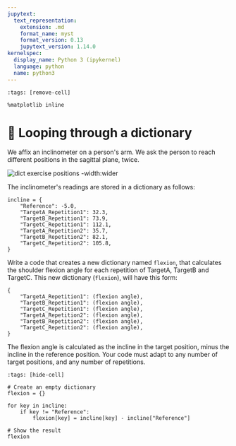 ```yaml
---
jupytext:
  text_representation:
    extension: .md
    format_name: myst
    format_version: 0.13
    jupytext_version: 1.14.0
kernelspec:
  display_name: Python 3 (ipykernel)
  language: python
  name: python3
---
```


```{code-cell} ipython3
:tags: [remove-cell]

%matplotlib inline
```

# 💪 Looping through a dictionary

We affix an inclinometer on a person's arm. We ask the person to reach different positions in the sagittal plane, twice.

![dict exercise positions -width:wider](_static/images/dict_exercise.png)

The inclinometer's readings are stored in a dictionary as follows:

```{code-cell} ipython3
incline = {
    "Reference": -5.0,
    "TargetA_Repetition1": 32.3,
    "TargetB_Repetition1": 73.9,
    "TargetC_Repetition1": 112.1,
    "TargetA_Repetition2": 35.7,
    "TargetB_Repetition2": 82.1,
    "TargetC_Repetition2": 105.8,
}
```

Write a code that creates a new dictionary named `flexion`, that calculates the shoulder flexion angle for each repetition of TargetA, TargetB and TargetC. This new dictionary (`flexion`), will have this form:
```
{
    "TargetA_Repetition1": (flexion angle),
    "TargetB_Repetition1": (flexion angle),
    "TargetC_Repetition1": (flexion angle),
    "TargetA_Repetition2": (flexion angle),
    "TargetB_Repetition2": (flexion angle),
    "TargetC_Repetition2": (flexion angle),
}
```

The flexion angle is calculated as the incline in the target position, minus the incline in the reference position. Your code must adapt to any number of target positions, and any number of repetitions.

```{code-cell} ipython3
:tags: [hide-cell]

# Create an empty dictionary
flexion = {}

for key in incline:
    if key != "Reference":
        flexion[key] = incline[key] - incline["Reference"]

# Show the result
flexion
```

